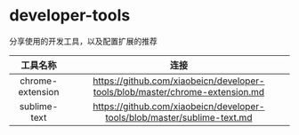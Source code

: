 # developer-tools
分享使用的开发工具，以及配置扩展的推荐

| 工具名称 | 连接     |
| :------: | :------: |
| chrome-extension | https://github.com/xiaobeicn/developer-tools/blob/master/chrome-extension.md |
| sublime-text     | https://github.com/xiaobeicn/developer-tools/blob/master/sublime-text.md     |
